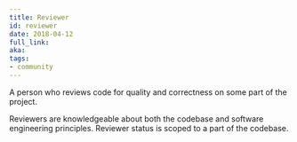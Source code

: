 ```yaml
---
title: Reviewer
id: reviewer
date: 2018-04-12
full_link: 
aka: 
tags:
- community 
---
```

 A person who reviews code for quality and correctness on some part of the project.

<!--more--> 

Reviewers are knowledgeable about both the codebase and software engineering principles. Reviewer status is scoped to a part of the codebase.

